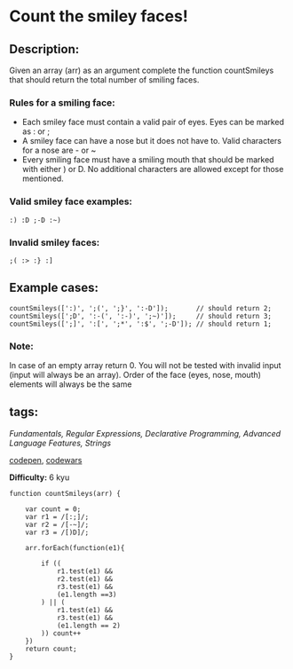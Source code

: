 # Count the smiley faces!

## Description:
Given an array (arr) as an argument complete the function countSmileys that should return the total number of smiling faces.

### Rules for a smiling face:
* Each smiley face must contain a valid pair of eyes. Eyes can be marked as : or ;
* A smiley face can have a nose but it does not have to. Valid characters for a nose are - or ~
* Every smiling face must have a smiling mouth that should be marked with either ) or D.
No additional characters are allowed except for those mentioned.
### Valid smiley face examples:
```
:) :D ;-D :~)
```
### Invalid smiley faces:
```
;( :> :} :]
```
## Example cases:
```
countSmileys([':)', ';(', ';}', ':-D']);       // should return 2;
countSmileys([';D', ':-(', ':-)', ';~)']);     // should return 3;
countSmileys([';]', ':[', ';*', ':$', ';-D']); // should return 1;
```

### Note: 
In case of an empty array return 0. You will not be tested with invalid input (input will always be an array). Order of the face (eyes, nose, mouth) elements will always be the same
## tags:
_Fundamentals, Regular Expressions, Declarative Programming, Advanced Language Features, Strings_

[codepen](https://codepen.io/), [codewars](https://www.codewars.com/users/Bizhev)<br>

**Difficulty:** 6 kyu

```
function countSmileys(arr) {
	
	var count = 0;
	var r1 = /[:;]/;
	var r2 = /[-~]/;
	var r3 = /[)D]/;
		
	arr.forEach(function(e1){
		
		if ((
			r1.test(e1) &&
			r2.test(e1) && 
			r3.test(e1) &&
			(e1.length ==3)
		) || (
			r1.test(e1) &&
			r3.test(e1) &&
			(e1.length == 2)
		)) count++		
	})	
	return count;	
}
```

